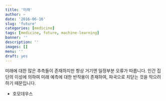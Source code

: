 ```yaml
---
title: '미래'
author: ~
date: '2016-06-16'
slug: 'future'
categories: [medicine]
tags: [medicine, future, machine-learning]
banner: ''
description: ''
images: []
menu: ''
draft: yes
---
```


미래에 대한 많은 추측들이 존재하지만 항상 거기엔 일정부분 오류가 따릅니다. 인간 집단의 이성에 의하여 미래 예측에 대한 반작용이 존재하여, 파국으로 치닫는 것을 막으려 하기 때문입니다.

- 호모데우스

